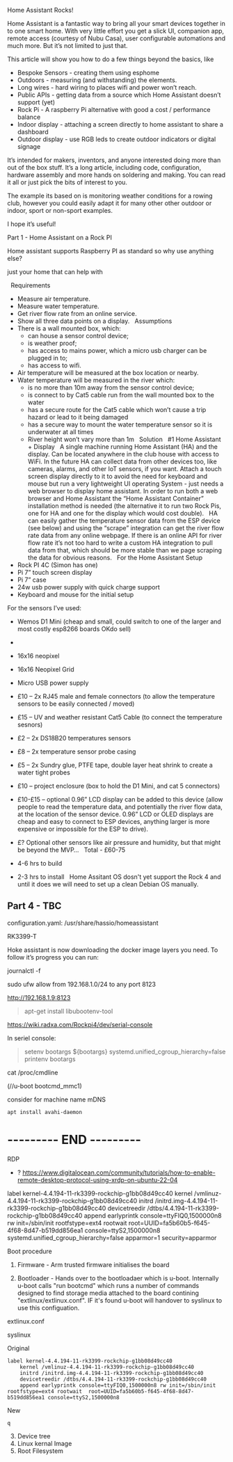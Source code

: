 Home Assistant Rocks!

Home Assistant is a fantastic way to bring all your smart devices together in to one smart home. With very little effort you get a slick UI, companion app, remote access (courtesy of Nubu Casa), user configurable automations and much more. But it’s not limited to just that.

This article will show you how to do a few things beyond the basics, like 

- Bespoke Sensors - creating them using esphome
- Outdoors - measuring (and withstanding) the elements.
- Long wires - hard wiring to places wifi and power won’t reach.
- Public APIs - getting data from a source which Home Assistant doesn’t support (yet)
- Rock Pi - A raspberry Pi alternative with good  a cost / performance balance 
- Indoor display - attaching a screen directly to home assistant to share a dashboard
- Outdoor display - use RGB leds to create outdoor indicators or digital signage


It’s intended for makers, inventors, and anyone interested doing more than out of the box stuff. It’s a long article, including code, configuration, hardware assembly and more hands on soldering and making. You can read it all or just pick the bits of interest to you.

The example its based on is monitoring weather conditions for a rowing club, however you could easily adapt it for many other other outdoor or indoor, sport or non-sport examples.

I hope it’s useful!

Part 1 - Home Assistant on a Rock PI 

Home assistant supports Raspberry PI as standard so why use anything else?  

 just your home that can help with 



 
Requirements
* Measure air temperature.
* Measure water temperature.
* Get river flow rate from an online service.
* Show all three data points on a display.
 
Assumptions
* There is a wall mounted box, which:
    * can house a sensor control device;
    * is weather proof;
    * has access to mains power, which a micro usb charger can be plugged in to;
    * has access to wifi.
* Air temperature will be measured at the box location or nearby.
* Water temperature will be measured in the river which:
    * is no more than 10m away from the sensor control device;
    * is connect to by Cat5 cable run from the wall mounted box to the water
    * has a secure route for the Cat5 cable which won’t cause a trip hazard or lead to it being damaged
    * has a secure way to mount the water temperature sensor so it is underwater at all times
    * River height won’t vary more than 1m
 
Solution
 
#1 Home Assistant + Display
 
A single machine running Home Assistant (HA) and the display. Can be located anywhere in the club house with access to WiFi. In the future HA can collect data from other devices too, like cameras, alarms, and other IoT sensors, if you want. Attach a touch screen display directly to it to avoid the need for keyboard and mouse but run a very lightweight UI operating System - just needs a web browser to display home assistant. In order to run both a web browser and Home Assistant the “Home Assistant Container” installation method is needed (the alternative it to run two Rock Pis, one for HA and one for the display which would cost double).
 
HA can easily gather the temperature sensor data from the ESP device (see below) and using the “scrape” integration can get the river flow rate data from any online webpage. If there is an online API for river flow rate it’s not too hard to write a custom HA integration to pull data from that, which should be more stable than we page scraping the data for obvious reasons.
 
For the Home Assistant Setup 
* Rock PI 4C (Simon has one)
* Pi 7” touch screen display
* Pi 7” case
* 24w usb power supply with quick charge support
* Keyboard and mouse for the initial setup 


For the sensors I’ve used:
* Wemos D1 Mini (cheap and small, could switch to one of the larger and most costly esp8266 boards OKdo sell)
* 


* 16x16 neopixel 


* 16x16 Neopixel Grid 
* Micro USB power supply
* £10 – 2x RJ45 male and female connectors (to allow the temperature sensors to be easily connected / moved)
* £15 – UV and weather resistant Cat5 Cable (to connect the temperature sesnors)
* £2 – 2x DS18B20 temperatures sensors
* £8 – 2x temperature sensor probe casing
* £5 – 2x Sundry glue, PTFE tape, double layer heat shrink to create a water tight probes
* £10 – project enclosure (box to hold the D1 Mini, and cat 5 connectors)
* £10-£15 – optional 0.96” LCD display can be added to this device (allow people to read the temperature data, and potentially the river flow data, at the location of the sensor device. 0.96” LCD or OLED displays are cheap and easy to connect to ESP devices, anything larger is more expensive or impossible for the ESP to drive).
* £? Optional other sensors like air pressure and humidity, but that might be beyond the MVP…
 
Total - £60-75
 
* 4-6 hrs to build
* 2-3 hrs to install
 
Home Assitant OS dosn't yet support the Rock 4 and until it does we will need to set up a clean Debian OS manually.



## Part 4 - TBC






configuration.yaml:
/usr/share/hassio/homeassistant


RK3399-T











Hoke assistant is now downloading the docker image layers you need. To follow it’s progress you can run:

journalctl -f

sudo ufw allow from 192.168.1.0/24 to any port 8123

http://192.168.1.9:8123


> apt-get install libubootenv-tool

https://wiki.radxa.com/Rockpi4/dev/serial-console

In seriel console:
> setenv bootargs ${bootargs} systemd.unified_cgroup_hierarchy=false
> printenv  bootargs
>

cat /proc/cmdline

(//u-boot bootcmd_mmc1)


consider for machine name mDNS

```
apt install avahi-daemon
```





 # --------- END ---------  


RDP
- ? https://www.digitalocean.com/community/tutorials/how-to-enable-remote-desktop-protocol-using-xrdp-on-ubuntu-22-04




label kernel-4.4.194-11-rk3399-rockchip-g1bb08d49cc40
    kernel /vmlinuz-4.4.194-11-rk3399-rockchip-g1bb08d49cc40
    initrd /initrd.img-4.4.194-11-rk3399-rockchip-g1bb08d49cc40
    devicetreedir /dtbs/4.4.194-11-rk3399-rockchip-g1bb08d49cc40
    append earlyprintk console=ttyFIQ0,1500000n8 rw init=/sbin/init rootfstype=ext4 rootwait  root=UUID=fa5b60b5-f645-4f68-8d47-b519dd856ea1 console=ttyS2,1500000n8 systemd.unified_cgroup_hierarchy=false apparmor=1 security=apparmor


Boot procedure

1. Firmware - Arm trusted firmware initialises the board

2. Bootloader - Hands over to the bootloadaer which is u-boot. Internally u-boot calls "run bootcmd" which runs a number of commands designed to find storage media attached to the board contining "extlinux/extlinux.conf". IF it's found u-boot will handover to syslinux to use this configuation.

extlinux.conf

syslinux 


Original
```
label kernel-4.4.194-11-rk3399-rockchip-g1bb08d49cc40
    kernel /vmlinuz-4.4.194-11-rk3399-rockchip-g1bb08d49cc40
    initrd /initrd.img-4.4.194-11-rk3399-rockchip-g1bb08d49cc40
    devicetreedir /dtbs/4.4.194-11-rk3399-rockchip-g1bb08d49cc40
    append earlyprintk console=ttyFIQ0,1500000n8 rw init=/sbin/init rootfstype=ext4 rootwait  root=UUID=fa5b60b5-f645-4f68-8d47-b519dd856ea1 console=ttyS2,1500000n8 
```

New
```
q
```


3. Device tree
4. Linux kernal Image
5. Root Filesystem





